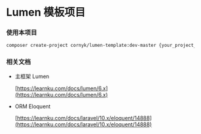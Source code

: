 # Lumen 模板项目

### 使用本项目

```bash
composer create-project cornyk/lumen-template:dev-master {your_project_name}
```


### 相关文档
+ 主框架 Lumen

  [https://learnku.com/docs/lumen/6.x](https://learnku.com/docs/lumen/6.x)



+ ORM Eloquent

  [https://learnku.com/docs/laravel/10.x/eloquent/14888](https://learnku.com/docs/laravel/10.x/eloquent/14888)
